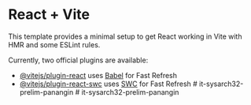 # React + Vite

This template provides a minimal setup to get React working in Vite with HMR and some ESLint rules.

Currently, two official plugins are available:

- [@vitejs/plugin-react](https://github.com/vitejs/vite-plugin-react/blob/main/packages/plugin-react/README.md) uses [Babel](https://babeljs.io/) for Fast Refresh
- [@vitejs/plugin-react-swc](https://github.com/vitejs/vite-plugin-react-swc) uses [SWC](https://swc.rs/) for Fast Refresh
#   i t - s y s a r c h 3 2 - p r e l i m - p a n a n g i n  
 #   i t - s y s a r c h 3 2 - p r e l i m - p a n a n g i n  
 